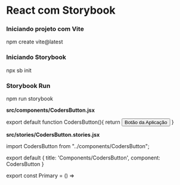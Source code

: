 # React com Storybook

<h3>Iniciando projeto com Vite</h3>
npm create vite@latest
 
<h3>Iniciando Storybook</h3>
npx sb init

<h3>Storybook Run</h3>
npm run storybook


<strong>src/components/CodersButton.jsx</strong>

export default function CodersButton(){
    return <button>Botão da Aplicação</button>
 }



<strong>src/stories/CodersButton.stories.jsx</strong>

import CodersButton from "../components/CodersButton";

export default {
    title: 'Components/CodersButton',
    component: CodersButton
}

export const Primary = () => <CodersButton />
